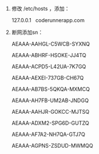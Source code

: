 1. 修改 /etc/hosts ，添加：

   127.0.0.1   coderunnerapp.com

2. 断网添加sn：

   AEAAA-AAHGL-C5WCB-SYXNQ

   AEAAA-ABHRF-HSOKE-JJ4TQ

   AEAAA-ACPD5-L42UA-7K7GQ

   AEAAA-AEXEI-737GB-CH67Q

   AEAAA-AB7BS-5QKQA-MXMCQ

   AEAAA-AH7FB-UM2AB-JNDGQ

   AEAAA-AAHJR-GOKCC-MJTSQ

   AEAAA-ADXM2-SPG6D-GUTZQ

   AEAAA-AF7A2-NH7QA-GTJ7Q

   AEAAA-AGPNS-ZSDUD-MWMQQ